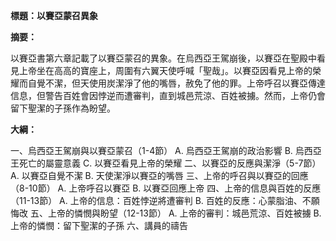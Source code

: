 **標題：以賽亞蒙召異象**

**摘要：**

以賽亞書第六章記載了以賽亞蒙召的異象。在烏西亞王駕崩後，以賽亞在聖殿中看見上帝坐在高高的寶座上，周圍有六翼天使呼喊「聖哉」。以賽亞因看見上帝的榮耀而自覺不潔，但天使用炭潔淨了他的嘴唇，赦免了他的罪。上帝呼召以賽亞傳達信息，但警告百姓會因悖逆而遭審判，直到城邑荒涼、百姓被擄。然而，上帝仍會留下聖潔的子孫作為盼望。

**大綱：**

一、烏西亞王駕崩與以賽亞蒙召（1-4節）
    A. 烏西亞王駕崩的政治影響
    B. 烏西亞王死亡的屬靈意義
    C. 以賽亞看見上帝的榮耀
二、以賽亞的反應與潔淨（5-7節）
    A. 以賽亞自覺不潔
    B. 天使潔淨以賽亞的嘴唇
三、上帝的呼召與以賽亞的回應（8-10節）
    A. 上帝呼召以賽亞
    B. 以賽亞回應上帝
四、上帝的信息與百姓的反應（11-13節）
    A. 上帝的信息：百姓悖逆將遭審判
    B. 百姓的反應：心蒙脂油、不願悔改
五、上帝的憐憫與盼望（12-13節）
    A. 上帝的審判：城邑荒涼、百姓被擄
    B. 上帝的憐憫：留下聖潔的子孫
六、講員的禱告